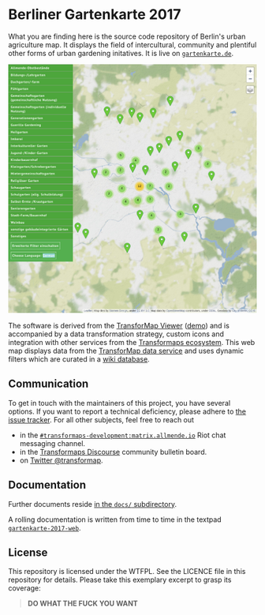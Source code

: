 # Berliner Gartenkarte 2017

What you are finding here is the source code repository of Berlin's urban agriculture map. It displays the field of intercultural, community and plentiful other forms of urban gardening initatives. It is live on [`gartenkarte.de`](http://gartenkarte.de).

![](./docs/assets/gartenkarte.de.jpg)

The software is derived from the [TransforMap Viewer](https://github.com/TransforMap/transformap-viewer/) ([demo](http://viewer.transformap.co/)) and is accompanied by a data transformation strategy, custom icons and integration with other services from the [Transformaps ecosystem](https://discourse.transformap.co/t/introducing-the-transformap-testbed-architecture/1273). This web map displays data from the [TransforMap data service](https://github.com/TransforMap/data.transformap.co) and uses dynamic filters which are curated in a [wiki database](https://base.transformap.co).

## Communication

To get in touch with the maintainers of this project, you have several options. If you want to report a technical deficiency, please adhere to [the issue tracker](https://github.com/gartenkarte/gartenkarte-2017/issues). For all other subjects, feel free to reach out

* in the [`#transformaps-development:matrix.allmende.io`](https://riot.allmende.io/#/room/#transformaps-development:matrix.allmende.io) Riot chat messaging channel.
* in the [Transformaps Discourse](https://discourse.transformap.co/) community bulletin board.
* on [Twitter @transformap](https://twitter.com/transformap).

## Documentation

Further documents reside [in the `docs/` subdirectory](./docs/README.md).

A rolling documentation is written from time to time in the textpad [`gartenkarte-2017-web`](https://hack.allmende.io/gartenkarte-2017-web).

## License

This repository is licensed under the WTFPL. See the LICENCE file in this repository for details. Please take this exemplary excerpt to grasp its coverage:

> **DO WHAT THE FUCK YOU WANT**
